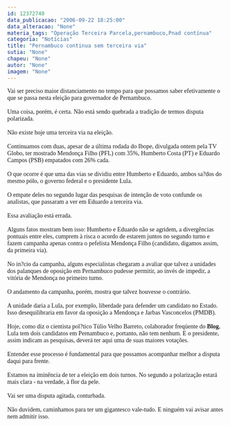 ```yaml
---
id: 12372740
data_publicacao: "2006-09-22 18:25:00"
data_alteracao: "None"
materia_tags: "Operação Terceira Parcela,pernambuco,Pnad contínua"
categoria: "Notícias"
title: "Pernambuco continua sem terceira via"
sutia: "None"
chapeu: "None"
autor: "None"
imagem: "None"
---
```

<p><P class=MsoNormal style=\"MARGIN: 5pt 0cm; mso-layout-grid-align: none\"><SPAN style=\"FONT-SIZE: 10pt; FONT-FAMILY: Arial\"><FONT face=Verdana>Vai ser preciso maior distanciamento no tempo para que possamos saber efetivamente o que se passa nesta eleição para governador de Pernambuco.<BR><BR></FONT></SPAN><SPAN style=\"FONT-SIZE: 10pt; FONT-FAMILY: Arial\"><FONT face=Verdana>Uma coisa, porém, é certa. Não está sendo quebrada a tradição de termos disputa polarizada.<BR><BR></FONT></SPAN><SPAN style=\"FONT-SIZE: 10pt; FONT-FAMILY: Arial\"><FONT face=Verdana>Não existe hoje uma terceira via na eleição. <BR><BR></FONT></SPAN><SPAN style=\"FONT-SIZE: 10pt; FONT-FAMILY: Arial\"><FONT face=Verdana>Continuamos com duas, apesar de a última rodada do Ibope, divulgada ontem pela TV Globo, ter mostrado Mendonça Filho (PFL) com 35%, Humberto Costa (PT) e Eduardo Campos (PSB) empatados com 26% cada. <BR><BR></FONT></SPAN><SPAN style=\"FONT-SIZE: 10pt; FONT-FAMILY: Arial\"><FONT face=Verdana>O que ocorre é que uma das vias se dividiu entre Humberto e Eduardo, ambos sa?dos do mesmo pólo, o governo federal e o presidente Lula.<BR><BR></FONT></SPAN><SPAN style=\"FONT-SIZE: 10pt; FONT-FAMILY: Arial\"><FONT face=Verdana>O empate deles no segundo lugar das pesquisas de intenção de voto confunde os analistas, que passaram a ver em Eduardo a terceira via.<BR><BR></FONT></SPAN><SPAN style=\"FONT-SIZE: 10pt; FONT-FAMILY: Arial\"><FONT face=Verdana>Essa avaliação está errada. <BR><BR></FONT></SPAN><SPAN style=\"FONT-SIZE: 10pt; FONT-FAMILY: Arial\"><FONT face=Verdana>Alguns fatos mostram bem isso: Humberto e Eduardo não se agridem, a divergências pontuais entre eles, cumprem à risca o acordo de estarem juntos no segundo turno e fazem campanha apenas contra o pefelista Mendonça Filho (candidato, digamos assim, da primeira via).<BR><BR></FONT></SPAN><SPAN style=\"FONT-SIZE: 10pt; FONT-FAMILY: Arial\"><FONT face=Verdana>No in?cio da campanha, alguns especialistas chegaram a avaliar que talvez a unidades dos palanques de oposição em Pernambuco pudesse permitir, ao invés de impedir, a vitória de Mendonça no primeiro turno.<BR><BR></FONT></SPAN><SPAN style=\"FONT-SIZE: 10pt; FONT-FAMILY: Arial\"><FONT face=Verdana>O andamento da campanha, porém, mostra que talvez houvesse o contrário.<BR></FONT></SPAN><SPAN style=\"FONT-SIZE: 10pt; FONT-FAMILY: Arial\"><FONT face=Verdana><BR>A unidade daria a Lula, por exemplo, liberdade para defender um candidato no Estado. Isso desequilibraria em favor da oposição a Mendonça e Jarbas Vasconcelos (PMDB).<BR><BR></FONT></SPAN><SPAN style=\"FONT-SIZE: 10pt; FONT-FAMILY: Arial\"><FONT face=Verdana>Hoje, como diz o cientista pol?tico Túlio Velho Barreto, colaborador freqüente do <STRONG>Blog</STRONG>, Lula tem dois candidatos em Pernambuco e, portanto, não tem nenhum. E o presidente, assim indicam as pesquisas, deverá ter aqui uma de suas maiores votações.<BR><BR></FONT></SPAN><SPAN style=\"FONT-SIZE: 10pt; FONT-FAMILY: Arial\"><FONT face=Verdana>Entender esse processo é fundamental para que possamos acompanhar melhor a disputa daqui para frente. <BR><BR></FONT></SPAN><SPAN style=\"FONT-SIZE: 10pt; FONT-FAMILY: Arial\"><FONT face=Verdana>Estamos na iminência de ter a eleição em dois turnos. No segundo a polarização estará mais clara - na verdade, à flor da pele. <BR><BR></FONT></SPAN><SPAN style=\"FONT-SIZE: 10pt; FONT-FAMILY: Arial\"><FONT face=Verdana>Vai ser uma disputa agitada, conturbada. <BR><BR></FONT></SPAN><SPAN style=\"FONT-SIZE: 10pt; FONT-FAMILY: Arial\"><FONT face=Verdana>Não duvidem, caminhamos para ter um gigantesco vale-tudo. E ninguém vai avisar antes nem admitir isso.<?xml:namespace prefix = o ns = \"urn:schemas-microsoft-com:office:office\" /><o:p></o:p></FONT></SPAN></P> </p>
